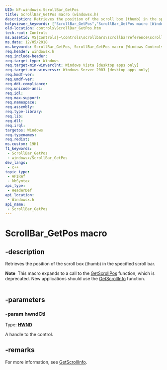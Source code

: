 ```yaml
---
UID: NF:windowsx.ScrollBar_GetPos
title: ScrollBar_GetPos macro (windowsx.h)
description: Retrieves the position of the scroll box (thumb) in the specified scroll bar.
helpviewer_keywords: ["ScrollBar_GetPos","ScrollBar_GetPos macro [Windows Controls]","_win32_ScrollBar_GetPos","_win32_ScrollBar_GetPos_cpp","controls.ScrollBar_GetPos","controls._win32_ScrollBar_GetPos","windowsx/ScrollBar_GetPos"]
old-location: controls\ScrollBar_GetPos.htm
tech.root: Controls
ms.assetid: VS|Controls|~\controls\scrollbars\scrollbarreference\scrollbarmacros\scrollbar_getpos.htm
ms.date: 12/05/2018
ms.keywords: ScrollBar_GetPos, ScrollBar_GetPos macro [Windows Controls], _win32_ScrollBar_GetPos, _win32_ScrollBar_GetPos_cpp, controls.ScrollBar_GetPos, controls._win32_ScrollBar_GetPos, windowsx/ScrollBar_GetPos
req.header: windowsx.h
req.include-header: 
req.target-type: Windows
req.target-min-winverclnt: Windows Vista [desktop apps only]
req.target-min-winversvr: Windows Server 2003 [desktop apps only]
req.kmdf-ver: 
req.umdf-ver: 
req.ddi-compliance: 
req.unicode-ansi: 
req.idl: 
req.max-support: 
req.namespace: 
req.assembly: 
req.type-library: 
req.lib: 
req.dll: 
req.irql: 
targetos: Windows
req.typenames: 
req.redist: 
ms.custom: 19H1
f1_keywords:
 - ScrollBar_GetPos
 - windowsx/ScrollBar_GetPos
dev_langs:
 - c++
topic_type:
 - APIRef
 - kbSyntax
api_type:
 - HeaderDef
api_location:
 - Windowsx.h
api_name:
 - ScrollBar_GetPos
---
```


# ScrollBar_GetPos macro


## -description

Retrieves the position of the scroll box (thumb) in the specified scroll bar. 
        
<div class="alert"><b>Note</b>  This macro expands to a call to the <a href="https://docs.microsoft.com/windows/desktop/api/winuser/nf-winuser-getscrollpos">GetScrollPos</a> function, which is deprecated. New applications should use the <a href="https://docs.microsoft.com/windows/desktop/api/winuser/nf-winuser-getscrollinfo">GetScrollInfo</a> function.</div><div> </div>

## -parameters

### -param hwndCtl

Type: <b><a href="https://docs.microsoft.com/windows/desktop/WinProg/windows-data-types">HWND</a></b>

A handle to the control.

## -remarks

For more information, see <a href="https://docs.microsoft.com/windows/desktop/api/winuser/nf-winuser-getscrollinfo">GetScrollInfo</a>.

